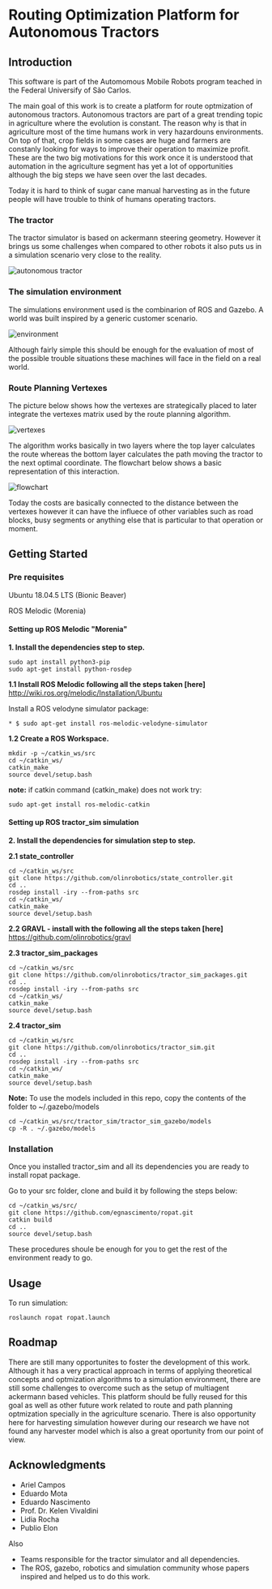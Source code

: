 # Routing Optimization Platform for Autonomous Tractors
## Introduction
This software is part of the Automomous Mobile Robots program teached in the Federal Universify of São Carlos.

The main goal of this work is to create a platform for route optmization of autonomous tractors. Autonomous tractors are part of a great trending topic in agriculture where the evolution is constant. The reason why is that in agriculture most of the time humans work in very hazardouns environments. On top of that, crop fields in some cases are huge and farmers are constanly looking for ways to improve their operation to maximize profit. These are the two big motivations for this work once it is understood that automation in the agriculture segment has yet a lot of opportunities although the big steps we have seen over the last decades.

Today it is hard to think of sugar cane manual harvesting as in the future people will have trouble to think of humans operating tractors.

### The tractor
The tractor simulator is based on ackermann steering geometry. However it brings us some challenges when compared to other robots it also puts us in a simulation scenario very close to the reality.

![autonomous tractor](res/tractor.png)


### The simulation environment
The simulations environment used is the combinarion of ROS and Gazebo. A world was built inspired by a generic customer scenario.

![environment](res/environment.png)

Although fairly simple this should be enough for the evaluation of most of the possible trouble situations these machines will face in the field on a real world.

### Route Planning Vertexes
The picture below shows how the vertexes are strategically placed to later integrate the vertexes matrix used by the route planning algorithm.

![vertexes](res/vertexes.png)

The algorithm works basically in two layers where the top layer calculates the route whereas the bottom layer calculates the path moving the tractor to the next optimal coordinate. The flowchart below shows a basic representation of this interaction.

![flowchart](res/flowchart.png)

Today the costs are basically connected to the distance between the vertexes however it can have the influece of other variables such as road blocks, busy segments or anything else that is particular to that operation or moment.


## Getting Started

### Pre requisites
Ubuntu 18.04.5 LTS (Bionic Beaver)

ROS Melodic (Morenia)

#### Setting up ROS Melodic "Morenia"

**1. Install the dependencies step to step.**

```console
sudo apt install python3-pip
sudo apt-get install python-rosdep
```

**1.1 Install ROS Melodic following all the steps taken [here]** http://wiki.ros.org/melodic/Installation/Ubuntu

Install a ROS velodyne simulator package:
```console
* $ sudo apt-get install ros-melodic-velodyne-simulator
```
**1.2 Create a ROS Workspace.**
```console
mkdir -p ~/catkin_ws/src
cd ~/catkin_ws/
catkin_make
source devel/setup.bash
```

**note:** if catkin command (catkin_make) does not work try:
```console
sudo apt-get install ros-melodic-catkin
```

#### Setting up ROS tractor_sim simulation

**2. Install the dependencies for simulation step to step.**

**2.1 state_controller**
```console
cd ~/catkin_ws/src
git clone https://github.com/olinrobotics/state_controller.git
cd ..
rosdep install -iry --from-paths src
cd ~/catkin_ws/
catkin_make
source devel/setup.bash
```

**2.2 GRAVL - install with the following all the steps taken [here]** https://github.com/olinrobotics/gravl

**2.3 tractor_sim_packages**
```console
cd ~/catkin_ws/src
git clone https://github.com/olinrobotics/tractor_sim_packages.git
cd ..
rosdep install -iry --from-paths src
cd ~/catkin_ws/
catkin_make
source devel/setup.bash
```

**2.4 tractor_sim**
```console
cd ~/catkin_ws/src
git clone https://github.com/olinrobotics/tractor_sim.git
cd ..
rosdep install -iry --from-paths src
cd ~/catkin_ws/
catkin_make
source devel/setup.bash
```

**Note:** To use the models included in this repo, copy the contents of the folder to ~/.gazebo/models
```console
cd ~/catkin_ws/src/tractor_sim/tractor_sim_gazebo/models
cp -R . ~/.gazebo/models
```

### Installation
Once you installed tractor_sim and all its dependencies you are ready to install ropat package.

Go to your src folder, clone and build it by following the steps below:
```console
cd ~/catkin_ws/src/
git clone https://github.com/egnascimento/ropat.git
catkin build
cd ..
source devel/setup.bash
```

These procedures shoule be enough for you to get the rest of the environment ready to go.

## Usage
To run simulation:
```console
roslaunch ropat ropat.launch
```

## Roadmap
There are still many opportunites to foster the development of this work. Although it has a very practical approach in terms of applying theoretical concepts and optmization algorithms to a simulation environment, there are still some challenges to overcome such as the setup of multiagent ackermann based vehicles. This platform should be fully reused for this goal as well as other future work related to route and path planning optmization specially in the agriculture scenario.
There is also opportunity here for harvesting simulation however during our research we have not found any harvester model which is also a great oportunity from our point of view.

## Acknowledgments
- Ariel Campos
- Eduardo Mota
- Eduardo Nascimento
- Prof. Dr. Kelen Vivaldini
- Lidia Rocha
- Publio Elon

Also
- Teams responsible for the tractor simulator and all dependencies.
- The ROS, gazebo, robotics and simulation community whose papers inspired and helped us to do this work.

